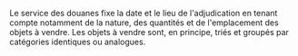 Le service des douanes fixe la date et le lieu de
l'adjudication en tenant compte notamment de la nature, des quantités
et de l'emplacement des objets à vendre.
Les objets à vendre sont, en principe, triés et groupés par catégories
identiques ou analogues.